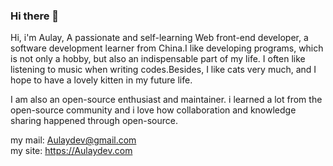 ### Hi there 👋 

Hi, i'm Aulay, A passionate and self-learning Web front-end developer, a software development learner from China.I like developing programs, which is not only a hobby, but also an indispensable part of my life. I often like listening to music when writing codes.Besides, I like cats very much, and I hope to have a lovely kitten in my future life.

I am also an open-source enthusiast and maintainer. i learned a lot from the open-source community and i love how collaboration and knowledge sharing happened through open-source.

my mail: Aulaydev@gmail.com  
my site: https://Aulaydev.com

